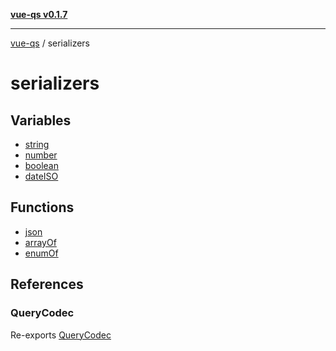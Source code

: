 [**vue-qs v0.1.7**](../../../README.md)

***

[vue-qs](../../../README.md) / serializers

# serializers

## Variables

- [string](variables/string.md)
- [number](variables/number.md)
- [boolean](variables/boolean.md)
- [dateISO](variables/dateISO.md)

## Functions

- [json](functions/json.md)
- [arrayOf](functions/arrayOf.md)
- [enumOf](functions/enumOf.md)

## References

### QueryCodec

Re-exports [QueryCodec](../../../type-aliases/QueryCodec.md)
